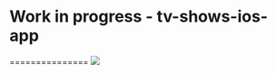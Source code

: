 # Work in progress - tv-shows-ios-app
===============
![](https://github.com/cesarlima/tv-shows-ios-app/workflows/CI/badge.svg)


